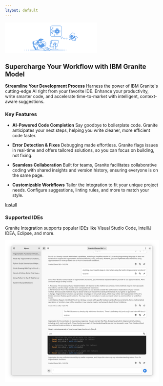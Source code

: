 ```yaml
---
layout: default
---
```


<picture class="full pixels">
    <source srcset="assets/granite-splash-dark.png" media="(prefers-color-scheme: dark)">
    <img src="assets/granite-splash.png">
</picture>



## Supercharge Your Workflow with IBM Granite Model  

**Streamline Your Development Process** 
Harness the power of IBM Granite's cutting-edge AI right from your favorite IDE. Enhance your productivity, write smarter code, and accelerate time-to-market with intelligent, context-aware suggestions. 

### Key Features  
- **AI-Powered Code Completion** 
  Say goodbye to boilerplate code. Granite anticipates your next steps, helping you write cleaner, more efficient code faster. 

- **Error Detection & Fixes** 
  Debugging made effortless. Granite flags issues in real-time and offers tailored solutions, so you can focus on building, not fixing. 

- **Seamless Collaboration** 
  Built for teams, Granite facilitates collaborative coding with shared insights and version history, ensuring everyone is on the same page. 

- **Customizable Workflows** 
  Tailor the integration to fit your unique project needs. Configure suggestions, linting rules, and more to match your style. 

<a href="install" class="button floating">Install</a>

### Supported IDEs  
Granite Integration supports popular IDEs like Visual Studio Code, IntelliJ IDEA, Eclipse, and more. 

![Alpaca placeholder](assets/alpaca.png)

